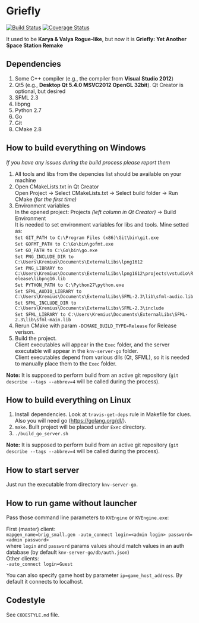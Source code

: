 Griefly
===========

[![Build Status](https://travis-ci.org/kremius/karya-valya.svg?branch=master)](https://travis-ci.org/kremius/karya-valya)
[![Coverage Status](https://coveralls.io/repos/github/kremius/karya-valya/badge.svg?branch=master)](https://coveralls.io/github/kremius/karya-valya?branch=master)

It used to be **Karya &amp; Valya Rogue-like**, but now it is **Griefly: Yet Another Space Station Remake**

Dependencies
-------------
1. Some C++ compiler (e.g., the compiler from **Visual Studio 2012**)
2. Qt5 (e.g., **Desktop Qt 5.4.0 MSVC2012 OpenGL 32bit**). Qt Creator is optional, but desired
3. SFML 2.3
4. libpng
5. Python 2.7
6. Go
7. Git
8. CMake 2.8

How to build everything on Windows
-----------------------------------
_If you have any issues during the build process please report them_   

1. All tools and libs from the depencies list should be available on your machine
2. Open CMakeLists.txt in Qt Creator  
   Open Project -> Select CMakeLists.txt -> Select build folder -> Run CMake _(for the first time)_
3. Environment variables  
   In the opened project: Projects _(left column in Qt Creator)_ -> Build Environment  
   It is needed to set environment variables for libs and tools.
   Mine setted as:  
  `Set GIT_PATH to C:\Program Files (x86)\Git\bin\git.exe`  
  `Set GOFMT_PATH to C:\Go\bin\gofmt.exe`  
  `Set GO_PATH to C:\Go\bin\go.exe`  
  `Set PNG_INCLUDE_DIR to C:\Users\Kremius\Documents\ExternalLibs\lpng1612`    
  `Set PNG_LIBRARY to C:\Users\Kremius\Documents\ExternalLibs\lpng1612\projects\vstudio\Release\libpng16.lib`    
  `Set PYTHON_PATH to C:\Python27\python.exe`  
  `Set SFML_AUDIO_LIBRARY to C:\Users\Kremius\Documents\ExternalLibs\SFML-2.3\lib\sfml-audio.lib`  
  `Set SFML_INCLUDE_DIR to C:\Users\Kremius\Documents\ExternalLibs\SFML-2.3\include`  
  `Set SFML_LIBRARY to C:\Users\Kremius\Documents\ExternalLibs\SFML-2.3\lib\sfml-main.lib`  
4. Rerun CMake with param `-DCMAKE_BUILD_TYPE=Release` for Release verison.
5. Build the project.  
   Client executables will appear in the `Exec` folder, and the server executable will appear in the `knv-server-go` folder.  
   Client executables depend from various dlls (Qt, SFML), so it is needed to manually place them to the `Exec` folder.

**Note:** It is supposed to perform build from an active git repository (`git describe --tags --abbrev=4` will be called during the process).

How to build everything on Linux
--------------------------------

1. Install dependencies. Look at `travis-get-deps` rule in Makefile for clues. Also you will need go (https://golang.org/dl/).
2. `make`. Built project will be placed under `Exec` directory.
3. `./build_go_server.sh`

**Note:** It is supposed to perform build from an active git repository (`git describe --tags --abbrev=4` will be called during the process).

How to start server
-------------------

Just run the executable from directory `knv-server-go`.

How to run game without launcher
--------------------------------

Pass those command line parameters to `KVEngine` or `KVEngine.exe`:

First (master) client:  
`mapgen_name=brig_small.gen -auto_connect login=<admin login> password=<admin password>`  
where `login` and `password` params values should match values in an auth database (by default `knv-server-go/db/auth.json`)  
Other clients:  
`-auto_connect login=Guest`

You can also specify game host by parameter `ip=game_host_address`. By default it connects to localhost.

Codestyle
----------
See `CODESTYLE.md` file.

